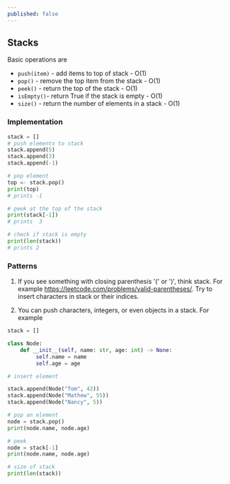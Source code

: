 ```yaml
---
published: false
---
```

## Stacks

Basic operations are

* `push(item)` - add items to top of stack - O(1)
* `pop()` - remove the top item from the stack - O(1)
* `peek()` - return the top of the stack - O(1)
* `isEmpty()`- return True if the stack is empty - O(1) 
* `size()` - return the number of elements in a stack - O(1)

### Implementation 

```python
stack = []
# push elements to stack 
stack.append(5)
stack.append(3)
stack.append(-1)

# pop element
top =- stack.pop() 
print(top)  
# prints -1

# peek at the top of the stack 
print(stack[-1]) 
# prints  3

# check if stack is empty
print(len(stack))
# prints 2
```
 
### Patterns

1. If you see something with closing parenthesis '(' or ')', think stack. For example https://leetcode.com/problems/valid-parentheses/. Try to insert characters in stack or their indices.

2. You can push characters, integers, or even objects in a stack. For example 

```python
stack = []

class Node:
    def __init__(self, name: str, age: int) -> None: 
         self.name = name
         self.age = age

# insert element

stack.append(Node("Tom", 42))
stack.append(Node("Mathew", 55))
stack.append(Node("Nancy", 5))

# pop an element
node = stack.pop()
print(node.name, node.age)

# peek
node = stack[-1]
print(node.name, node.age)

# size of stack
print(len(stack))
```
 